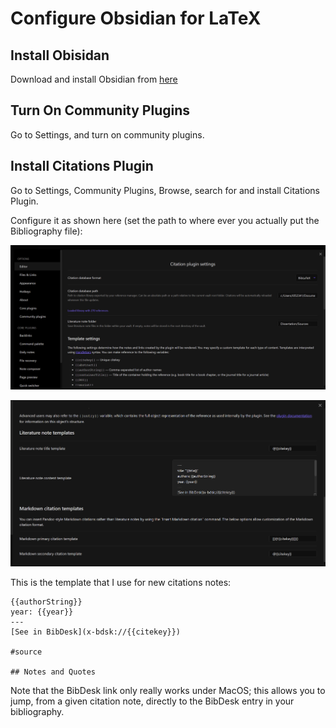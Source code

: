# Configure Obsidian for LaTeX

## Install Obisidan

Download and install Obsidian from [here](https://obsidian.md)

## Turn On Community Plugins

Go to Settings, and turn on community plugins.


## Install Citations Plugin

Go to Settings, Community Plugins, Browse, search for and install Citations Plugin.

Configure it as shown here (set the path to where ever you actually put the Bibliography file):

![latex_win_obsidian.png](Attachments/latex_win_obsidian.png)


![latex_win_obsidian_2.png](Attachments/latex_win_obsidian_2.png)


This is the template that I use for new citations notes:

```
{{authorString}}
year: {{year}}
---
[See in BibDesk](x-bdsk://{{citekey}})

#source

## Notes and Quotes
```

Note that the BibDesk link only really works under MacOS; this allows you to jump, from a given citation note, directly to the BibDesk entry in your bibliography.
